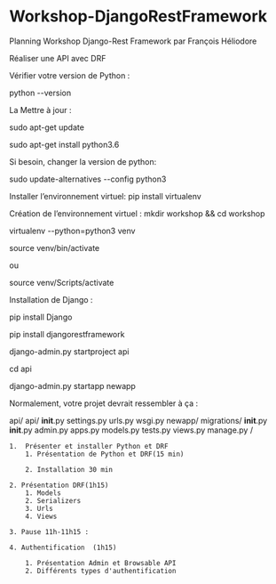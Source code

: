 # Workshop-DjangoRestFramework

Planning Workshop Django-Rest Framework par François Héliodore

Réaliser une API avec DRF

Vérifier votre version de Python :

python --version

La Mettre à jour :

sudo apt-get update

sudo apt-get install python3.6

Si besoin, changer la version de python:

sudo update-alternatives --config python3

Installer l’environnement virtuel:
pip install virtualenv

Création de l’environnement virtuel :
mkdir workshop && cd workshop

virtualenv --python=python3 venv 

source venv/bin/activate 

ou 

source venv/Scripts/activate

Installation de Django :

pip install Django

pip install djangorestframework

django-admin.py startproject api

cd api

django-admin.py startapp newapp

Normalement, votre projet devrait ressembler à ça :

api/
    api/
        __init__.py
        settings.py
        urls.py
        wsgi.py
    newapp/
        migrations/
            __init__.py
        __init__.py
        admin.py
        apps.py
        models.py
        tests.py
        views.py
    manage.py /











    1.  Présenter et installer Python et DRF
        1. Présentation de Python et DRF(15 min)
 
        2. Installation 30 min
        
    2. Présentation DRF(1h15)
        1. Models
        2. Serializers
        3. Urls
        4. Views
        
    3. Pause 11h-11h15 : 
    
    4. Authentification  (1h15)
    
        1. Présentation Admin et Browsable API
        2. Différents types d'authentification
           

